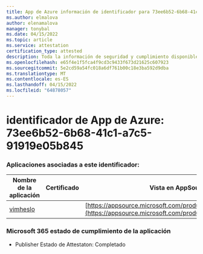 ```yaml
---
title: App de Azure información de identificador para 73ee6b52-6b68-41c1-a7c5-91919e05b845
ms.author: elmalova
author: elenamalova
manager: tonybal
ms.date: 04/15/2022
ms.topic: article
ms.service: attestation
certification_type: attested
description: Toda la información de seguridad y cumplimiento disponible para 73ee6b52-6b68-41c1-a7c5-91919e05b845.
ms.openlocfilehash: e65f4e1f5fca4f9cd3c9433f673d21625c607923
ms.sourcegitcommit: 5e2cd59a54fc018a6df761b00c18e3ba592d9dba
ms.translationtype: MT
ms.contentlocale: es-ES
ms.lasthandoff: 04/15/2022
ms.locfileid: "64878057"
---
```

# <a name="azure-app-id-73ee6b52-6b68-41c1-a7c5-91919e05b845"></a>identificador de App de Azure: 73ee6b52-6b68-41c1-a7c5-91919e05b845


### <a name="apps-associated-with-this-id"></a>Aplicaciones asociadas a este identificador:
| **Nombre de la aplicación** | **Certificado** | **Vista en AppSource** |
|--------------|---------------|-----------------------|
| [vimheslo](../forward/WA200003843.md) |  | [https://appsource.microsoft.com/product/office/WA200003843](https://appsource.microsoft.com/product/office/WA200003843) |

### <a name="microsoft-365-app-compliance-status"></a>Microsoft 365 estado de cumplimiento de la aplicación
- Publisher Estado de Attestaton: Completado
